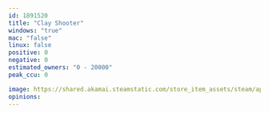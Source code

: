 ```yaml
---
id: 1891520
title: "Clay Shooter"
windows: "true"
mac: "false"
linux: false
positive: 0
negative: 0
estimated_owners: "0 - 20000"
peak_ccu: 0

image: https://shared.akamai.steamstatic.com/store_item_assets/steam/apps/1891520/header.jpg?t=1645626042
opinions:
---
```


